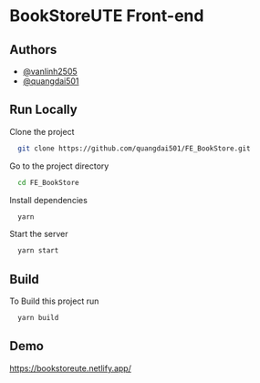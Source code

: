 
# BookStoreUTE Front-end

## Authors

- [@vanlinh2505](https://github.com/vanlinh2505)
- [@quangdai501](https://github.com/quangdai501)


## Run Locally

Clone the project

```bash
  git clone https://github.com/quangdai501/FE_BookStore.git
```

Go to the project directory

```bash
  cd FE_BookStore
```

Install dependencies

```bash
  yarn
```

Start the server

```bash
  yarn start
```


## Build

To Build this project run

```bash
  yarn build
```


## Demo

https://bookstoreute.netlify.app/

